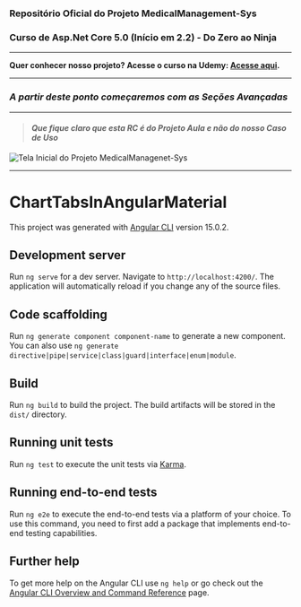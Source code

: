 ### Repositório Oficial do Projeto MedicalManagement-Sys

### Curso de Asp.Net Core 5.0 (Início em 2.2) - Do Zero ao Ninja

---

__Quer conhecer nosso projeto? Acesse o curso na Udemy:  **[Acesse aqui](https://www.udemy.com/course/curso-de-aspnet-core-mvc-2-2-do-zero-ao-ninja/?referralCode=41B345D11D74CEDD7E57)**.__

---
### *A partir deste ponto começaremos com as Seções Avançadas*
---

> #### *Que fique claro que esta RC é do Projeto Aula e não do nosso Caso de Uso*


![Tela Inicial do Projeto MedicalManagenet-Sys](https://user-images.githubusercontent.com/1213751/71663844-87052780-2d35-11ea-95c0-623a74885ebc.png "Antes do Dashboard")

---

# ChartTabsInAngularMaterial

This project was generated with [Angular CLI](https://github.com/angular/angular-cli) version 15.0.2.

## Development server

Run `ng serve` for a dev server. Navigate to `http://localhost:4200/`. The application will automatically reload if you change any of the source files.

## Code scaffolding

Run `ng generate component component-name` to generate a new component. You can also use `ng generate directive|pipe|service|class|guard|interface|enum|module`.

## Build

Run `ng build` to build the project. The build artifacts will be stored in the `dist/` directory.

## Running unit tests

Run `ng test` to execute the unit tests via [Karma](https://karma-runner.github.io).

## Running end-to-end tests

Run `ng e2e` to execute the end-to-end tests via a platform of your choice. To use this command, you need to first add a package that implements end-to-end testing capabilities.

## Further help

To get more help on the Angular CLI use `ng help` or go check out the [Angular CLI Overview and Command Reference](https://angular.io/cli) page.
